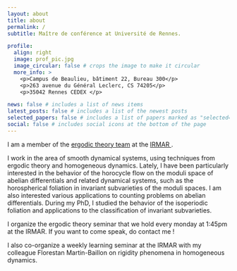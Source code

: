 ```yaml
---
layout: about
title: about
permalink: /
subtitle: Maître de conférence at Université de Rennes. 

profile:
  align: right
  image: prof_pic.jpg
  image_circular: false # crops the image to make it circular
  more_info: >
    <p>Campus de Beaulieu, bâtiment 22, Bureau 300</p>
    <p>263 avenue du Général Leclerc, CS 74205</p>
    <p>35042 Rennes CEDEX </p>

news: false # includes a list of news items
latest_posts: false # includes a list of the newest posts
selected_papers: false # includes a list of papers marked as "selected={true}"
social: false # includes social icons at the bottom of the page
---
```


I am a member of the <a href='https://irmar.univ-rennes.fr/en/probability-statistics-and-ergodic-theory'> ergodic theory team</a> at the <a href='https://irmar.univ-rennes.fr/en'> IRMAR </a>. 

I work in the area of smooth dynamical systems, using techniques from ergodic theory and homogeneous dynamics. Lately, I have been particularly interested in the behavior of the horocycle flow on the moduli space of abelian differentials and related dynamical systems, such as the horospherical foliation in invariant subvarieties of the moduli spaces. I am also interested various applications to counting problems on abelian differentials. During my PhD, I studied the behavior of the isoperiodic foliation and applications to the classification of invariant subvarieties.


I organize the ergodic theory seminar that we hold every monday at 1:45pm at the IRMAR. If you want to come speak, do contact me !
 
I also co-organize a weekly learning seminar at the IRMAR with my colleague Florestan Martin-Baillon on rigidity phenomena in homogeneous dynamics. 